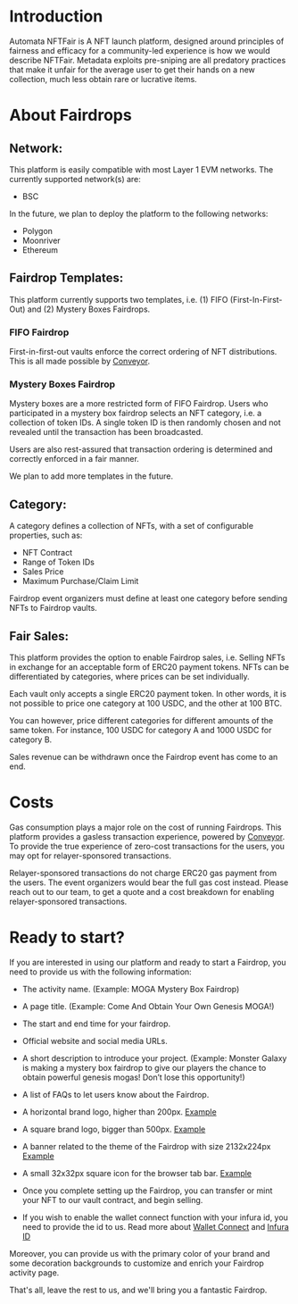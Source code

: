 # Introduction
Automata NFTFair is A NFT launch platform, designed around principles of fairness and efficacy for a community-led experience is how we would describe NFTFair. Metadata exploits pre-sniping are all predatory practices that make it unfair for the average user to get their hands on a new collection, much less obtain rare or lucrative items.

# About Fairdrops
## Network:
This platform is easily compatible with most Layer 1 EVM networks. The currently supported network(s) are:

- BSC

In the future, we plan to deploy the platform to the following networks:

- Polygon
- Moonriver
- Ethereum

## Fairdrop Templates:
This platform currently supports two templates, i.e. (1) FIFO (First-In-First-Out) and (2) Mystery Boxes Fairdrops.

### FIFO Fairdrop
First-in-first-out vaults enforce the correct ordering of NFT distributions. This is all made possible by [Conveyor](https://www.ata.network/conveyor).

### Mystery Boxes Fairdrop
Mystery boxes are a more restricted form of FIFO Fairdrop. Users who participated in a mystery box fairdrop selects an NFT category, i.e. a collection of token IDs. A single token ID is then randomly chosen and not revealed until the transaction has been broadcasted.

Users are also rest-assured that transaction ordering is determined and correctly enforced in a fair manner.

We plan to add more templates in the future.

## Category:
A category defines a collection of NFTs, with a set of configurable properties, such as:

- NFT Contract
- Range of Token IDs
- Sales Price
- Maximum Purchase/Claim Limit

Fairdrop event organizers must define at least one category before sending NFTs to Fairdrop vaults.

## Fair Sales:
This platform provides the option to enable Fairdrop sales, i.e. Selling NFTs in exchange for an acceptable form of ERC20 payment tokens. NFTs can be differentiated by categories, where prices can be set individually.

Each vault only accepts a single ERC20 payment token. In other words, it is not possible to price one category at 100 USDC, and the other at 100 BTC.

You can however, price different categories for different amounts of the same token. For instance, 100 USDC for category A and 1000 USDC for category B.

Sales revenue can be withdrawn once the Fairdrop event has come to an end.

# Costs
Gas consumption plays a major role on the cost of running Fairdrops. This platform provides a gasless transaction experience, powered by [Conveyor](https://www.ata.network/conveyor). To provide the true experience of zero-cost transactions for the users, you may opt for relayer-sponsored transactions.

Relayer-sponsored transactions do not charge ERC20 gas payment from the users. The event organizers would bear the full gas cost instead. Please reach out to our team, to get a quote and a cost breakdown for enabling relayer-sponsored transactions.

# Ready to start?
If you are interested in using our platform and ready to start a Fairdrop, you need to provide us with the following information:

- The activity name. (Example: MOGA Mystery Box Fairdrop)

- A page title. (Example: Come And Obtain Your Own Genesis MOGA!)

- The start and end time for your fairdrop.

- Official website and social media URLs.

- A short description to introduce your project. (Example: Monster Galaxy is making a mystery box fairdrop to give our players the chance to obtain powerful genesis mogas! Don’t lose this opportunity!)

- A list of FAQs to let users know about the Fairdrop.

- A horizontal brand logo, higher than 200px. [Example](https://ipfs.io/ipfs/bafybeihapvgs3ifvv5ts3soxpkez37yo6dln6smlza3smpjjj7dktk7fta/supercar-logo.png)

- A square brand logo, bigger than 500px. [Example](https://ipfs.io/ipfs/bafybeie5adkgmljzx7qzeulnwnq3laqsne4w5myic6c75kk2sqviqdjtua/supercar-icon.png)

- A banner related to the theme of the Fairdrop with size 2132x224px [Example](https://ipfs.io/ipfs/bafybeicywiylhs2w6jfofgzhaw3gfnl2pen2u4wgsrmxuu7crlx46uilbe/supercar-banner.jpeg)

- A small 32x32px square icon for the browser tab bar. [Example](https://static.wixstatic.com/media/0653dd_303a21ade8b64ed5bca9f2755b2cb4a5~mv2.png/v1/fill/w_32%2Ch_32%2Clg_1%2Cusm_0.66_1.00_0.01/0653dd_303a21ade8b64ed5bca9f2755b2cb4a5~mv2.png)

- Once you complete setting up the Fairdrop, you can transfer or mint your NFT to our vault contract, and begin selling.

- If you wish to enable the wallet connect function with your infura id, you need to provide the id to us. Read more about [Wallet Connect](https://walletconnect.com/) and [Infura ID](https://infura.io/)

Moreover, you can provide us with the primary color of your brand and some decoration backgrounds to customize and enrich your Fairdrop  activity page.

That's all, leave the rest to us, and we'll bring you a fantastic Fairdrop.